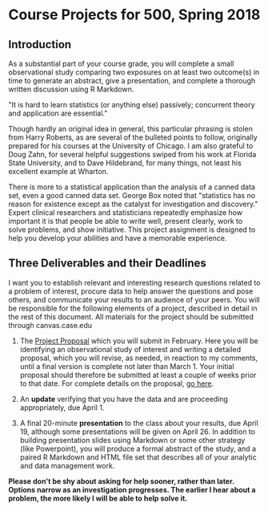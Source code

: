 # Course Projects for 500, Spring 2018

## Introduction

As a substantial part of your course grade, you will complete a small observational study comparing two exposures on at least two outcome(s) in time to generate an abstract, give a presentation, and complete a thorough written discussion using R Markdown.

"It is hard to learn statistics (or anything else) passively; concurrent theory and application are essential."

Though hardly an original idea in general, this particular phrasing is stolen from Harry Roberts, as are several of the bulleted points to follow, originally prepared for his courses at the University of Chicago. I am also grateful to Doug Zahn, for several helpful suggestions swiped from his work at Florida State University, and to Dave Hildebrand, for many things, not least his excellent example at Wharton. 

There is more to a statistical application than the analysis of a canned data set, even a good canned data set. George Box noted that "statistics has no reason for existence except as the catalyst for investigation and discovery." Expert clinical researchers and statisticians repeatedly emphasize how important it is that people be able to write well, present clearly, work to solve problems, and show initiative. This project assignment is designed to help you develop your abilities and have a memorable experience.

## Three Deliverables and their Deadlines

I want you to establish relevant and interesting research questions related to a problem of interest, procure data to help answer the questions and pose others, and communicate your results to an audience of your peers. You will be responsible for the following elements of a project, described in detail in the rest of this document. All materials for the project should be submitted through canvas.case.edu

1. The [Project Proposal](https://github.com/THOMASELOVE/500-2018/tree/master/projects/proposal) which you will submit in February. Here you will be identifying an observational study of interest and writing a detailed proposal, which you will revise, as needed, in reaction to my comments, until a final version is complete not later than March 1. Your initial proposal should therefore be submitted at least a couple of weeks prior to that date. For complete details on the proposal, [go here](https://github.com/THOMASELOVE/500-2018/tree/master/projects/proposal).

2. An **update** verifying that you have the data and are proceeding appropriately, due April 1.

3. A final 20-minute **presentation** to the class about your results, due April 19, although some presentations will be given on April 26. In addition to building presentation slides using Markdown or some other strategy (like Powerpoint), you will produce a formal abstract of the study, and a paired R Markdown and HTML file set that describes all of your analytic and data management work.

**Please don't be shy about asking for help sooner, rather than later. Options narrow as an investigation progresses. The earlier I hear about a problem, the more likely I will be able to help solve it.**


        
